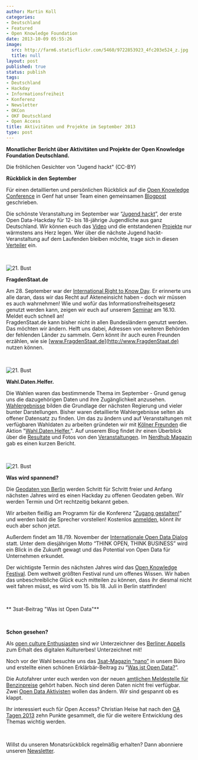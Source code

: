 ```yaml
---
author: Martin Koll
categories:
- Deutschland
- Featured
- Open Knowledge Foundation
date: 2013-10-09 05:55:26
image:
  src: http://farm6.staticflickr.com/5460/9722853923_4fc203e524_z.jpg
  title: null
layout: post
published: true
status: publish
tags:
- Deutschland
- Hackday
- Informationsfreiheit
- Konferenz
- Newsletter
- OKCon
- OKF Deutschland
- Open Access
title: Aktivitäten und Projekte im September 2013
type: post
---
```


**Monatlicher Bericht über Aktivitäten und Projekte der Open Knowledge Foundation Deutschland.** 

 Die fröhlichen Gesichter von "Jugend hackt" (CC-BY) 

**Rückblick in den September**

Für einen detaillierten und persönlichen Rückblick auf die [Open Knowledge Conference](http://okcon.org/) in Genf hat unser Team einen gemeinsamen [Blogpost](http://okfn.de/2013/10/open-knowledge-conference-2013/) geschrieben.

Die schönste Veranstaltung im September war “[Jugend hackt](http://www.jugendhackt.de)”, der erste Open Data-Hackday für 12- bis 18-jährige Jugendliche aus ganz Deutschland. Wir können euch das [Video](http://youtu.be/9ln9egZoksg) und die entstandenen [Projekte](http://jugendhackt.de/ergebnisse/) nur wärmstens ans Herz legen. Wer über die nächste Jugend hackt-Veranstaltung auf dem Laufenden bleiben möchte, trage sich in diesen [Verteiler](http://eepurl.com/E2acf) ein. 

 

![21. Bust](http://okfn.de/wp-content/blogs.dir/21/files/2013/08/fds_twitter-150x150.jpg)

**FragdenStaat.de**

Am 28. September war der [International Right to Know Day](http://blog.fragdenstaat.de/post/62415365878/recht-auf-information-fuer-alle). Er erinnerte uns alle daran, dass wir das Recht auf Akteneinsicht haben - doch wir müssen es auch wahrnehmen! Wie und wofür das Informationsfreiheitsgesetz genutzt werden kann, zeigen wir euch auf unserem [Seminar](http://blog.fragdenstaat.de/post/62321884218/seminar-zum-informationsfreiheitsgesetz-am-16-10) am 16.10. Meldet euch schnell an!  
FragdenStaat.de kann bisher nicht in allen Bundesländern genutzt werden. Das möchten wir ändern. Helft uns dabei, Adressen von weiteren Behörden der fehlenden Länder zu sammeln. Gern könnt ihr auch euren Freunden erzählen, wie sie [www.FragdenStaat.de](http://www.FragdenStaat.de) nutzen können.

 

![21. Bust](http://okfn.de/wp-content/blogs.dir/21/files/2013/09/wahldatenhelfer_mini-150x136.jpg)

**Wahl.Daten.Helfer.**

Die Wahlen waren das bestimmende Thema im September - Grund genug uns die dazugehörigen Daten und ihre Zugänglichkeit anzusehen. [Wahlergebnisse](https://www.govdata.de/daten/-/details/de-bundestagswahl-2013) bilden die Grundlage der nächsten Regierung und vieler bunter Darstellungen. Bisher waren detaillierte Wahlergebnisse selten als offener Datensatz zu finden. Um das zu ändern und auf Veranstaltungen mit verfügbaren Wahldaten zu arbeiten gründeten wir mit [Kölner Freunden](http://koelnapi.de/) die Aktion "[Wahl.Daten.Helfer.](http://wahldatenhelfer.de/)". Auf unserem Blog findet ihr einen Überblick über die [Resultate](http://okfn.de/2013/09/wahl-daten-helfer/) und Fotos von den [Veranstaltungen](http://www.flickr.com/photos/jbvkoos/sets/72157635795929203/). Im [Nerdhub Magazin](http://magazin.nerdhub.de/nerdhub-netzcast-folge-12/) gab es einen kurzen Bericht.

 

![21. Bust](http://farm9.staticflickr.com/8307/7759218228_0e0212233f_o.jpg)

**Was wird spannend?**

Die [Geodaten von Berlin](http://okfn.de/2013/10/berliner-geodaten/) werden Schritt für Schritt freier und Anfang nächsten Jahres wird es einen Hackday zu offenen Geodaten geben. Wir werden Termin und Ort rechtzeitig bekannt geben.

Wir arbeiten fleißig am Programm für die Konferenz “[Zugang gestalten!](http://www.zugang-gestalten.de)” und werden bald die Sprecher vorstellen! Kostenlos [anmelden](http://www.zugang-gestalten.de/registrierung/), könnt ihr euch aber schon jetzt.

Außerdem findet am 18./19. November der [Internationale Open Data Dialog](http://open-data.fokus.fraunhofer.de/?page_id=2075) statt. Unter dem diesjährigen Motto “THINK OPEN, THINK BUSINESS” wird ein Blick in die Zukunft gewagt und das Potential von Open Data für Unternehmen erkundet.

Der wichtigste Termin des nächsten Jahres wird das [Open Knowledge Festival](http://blog.okfn.org/2013/09/18/see-you-at-okfestival-2014/). Dem weltweit größten Festival rund um offenes Wissen. Wir haben das unbeschreibliche Glück euch mitteilen zu können, dass ihr diesmal nicht weit fahren müsst, es wird vom 15. bis 18. Juli in Berlin stattfinden!

 

  
** 3sat-Beitrag "Was ist Open Data"**

 

**Schon gesehen?**

Als [open culture Enthusiasten](http://okfn.de/2013/09/berliner-appell-zum-erhalt-des-digitalen-kulturerbes/) sind wir Unterzeichner des [Berliner Appells](http://berliner-appell.org) zum Erhalt des digitalen Kulturerbes! Unterzeichnet mit!

Noch vor der Wahl besuchte uns das [3sat-Magazin “nano”](http://www.3sat.de/nano/index.html) in unsem Büro und erstellte einen schönen Erklärbär-Beitrag zu “[Was ist Open Data?](http://www.3sat.de/mediathek/?mode=play&obj=37624)”.

Die Autofahrer unter euch werden von der neuen [amtlichen Meldestelle für Benzinpreise](http://blog.zdf.de/hyperland/2013/09/benzinpreis-app-im-buerokratiestau/) gehört haben. Noch sind deren Daten nicht frei verfügbar. Zwei [Open Data Aktivisten](http://blog.opendatalab.de/social/2013/09/04/zulassungsantrag-verbraucher-informationsdienst/) wollen das ändern. Wir sind gespannt ob es klappt.

Ihr interessiert euch für Open Access? Christian Heise hat nach den [OA Tagen 2013](http://okfn.de/2013/10/ruckblick-open-access-tage-2013-in-hamburg/) zehn Punkte gesammelt, die für die weitere Entwicklung des Themas wichtig werden.

 

Willst du unseren Monatsrückblick regelmäßig erhalten? Dann abonniere unseren [Newsletter](http://okfn.us5.list-manage.com/subscribe?u=929f1e07936386d34833e20d1&id=4ed2decd59).